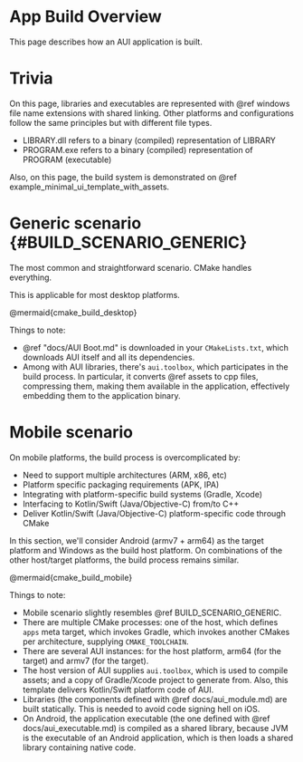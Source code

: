 # App Build Overview

This page describes how an AUI application is built.

# Trivia

On this page, libraries and executables are represented with @ref windows file name extensions with shared linking.
Other platforms and configurations follow the same principles but with different file types.

- LIBRARY.dll refers to a binary (compiled) representation of LIBRARY
- PROGRAM.exe refers to a binary (compiled) representation of PROGRAM (executable)

Also, on this page, the build system is demonstrated on @ref example_minimal_ui_template_with_assets.

# Generic scenario {#BUILD_SCENARIO_GENERIC}

The most common and straightforward scenario. CMake handles everything.

This is applicable for most desktop platforms.

@mermaid{cmake_build_desktop}

Things to note:

- @ref "docs/AUI Boot.md" is downloaded in your `CMakeLists.txt`, which downloads AUI itself and all its dependencies.
- Among with AUI libraries, there's `aui.toolbox`, which participates in the build process. In particular, it converts
  @ref assets to cpp files, compressing them, making them available in the application, effectively embedding them to
  the application binary.

# Mobile scenario

On mobile platforms, the build process is overcomplicated by:

- Need to support multiple architectures (ARM, x86, etc)
- Platform specific packaging requirements (APK, IPA)
- Integrating with platform-specific build systems (Gradle, Xcode)
- Interfacing to Kotlin/Swift (Java/Objective-C) from/to C++
- Deliver Kotlin/Swift (Java/Objective-C) platform-specific code through CMake

In this section, we'll consider Android (armv7 + arm64) as the target platform and Windows as the build host platform.
On combinations of the other host/target platforms, the build process remains similar.

@mermaid{cmake_build_mobile}

Things to note:

- Mobile scenario slightly resembles @ref BUILD_SCENARIO_GENERIC.
- There are multiple CMake processes: one of the host, which defines `apps` meta target, which invokes Gradle, which
  invokes another CMakes per architecture, supplying `CMAKE_TOOLCHAIN`.
- There are several AUI instances: for the host platform, arm64 (for the target) and armv7 (for the target).
- The host version of AUI supplies `aui.toolbox`, which is used to compile assets; and a copy of Gradle/Xcode project
  to generate from. Also, this template delivers Kotlin/Swift platform code of AUI.
- Libraries (the components defined with @ref docs/aui_module.md) are built statically. This is needed to avoid code signing
  hell on iOS.
- On Android, the application executable (the one defined with @ref docs/aui_executable.md) is compiled as a shared library,
  because JVM is the executable of an Android application, which is then loads a shared library containing native code.